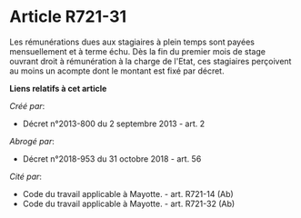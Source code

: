 # Article R721-31

Les rémunérations dues aux stagiaires à plein temps sont payées mensuellement et à terme échu. Dès la fin du premier mois de
stage ouvrant droit à rémunération à la charge de l'Etat, ces stagiaires perçoivent au moins un acompte dont le montant est
fixé par décret.

**Liens relatifs à cet article**

_Créé par_:

  - Décret n°2013-800 du 2 septembre 2013 - art. 2

_Abrogé par_:

  - Décret n°2018-953 du 31 octobre 2018 - art. 56

_Cité par_:

  - Code du travail applicable à Mayotte. - art. R721-14 (Ab)
  - Code du travail applicable à Mayotte. - art. R721-32 (Ab)
